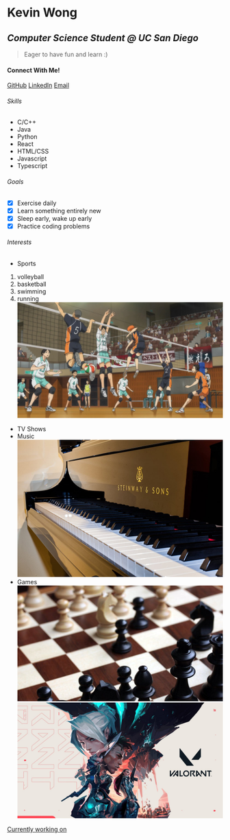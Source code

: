 # Kevin Wong
## *Computer Science Student @ UC San Diego*
> Eager to have fun and learn :)

#### Connect With Me!
[GitHub](https://github.com/kduby)  [LinkedIn](https://www.linkedin.com/in/kevinwong01/)    [Email](kew005@ucsd.edu)  

###### Skills
- C/C++
- Java
- Python
- React
- HTML/CSS
- Javascript
- Typescript

###### Goals
- [x] Exercise daily
- [x] Learn something entirely new
- [x] Sleep early, wake up early
- [x] Practice coding problems

###### Interests
- Sports 
 1. volleyball
 2. basketball
 3. swimming
 4. running
![alt text](Haikyuu.jpg "Title")
- TV Shows 
- Music
![alt text](piano.jpg "Title")
- Games
![alt text](chess.jpg "Title")
![alt text](valorant.jpg "Title")



[Currently working on](current.md)
